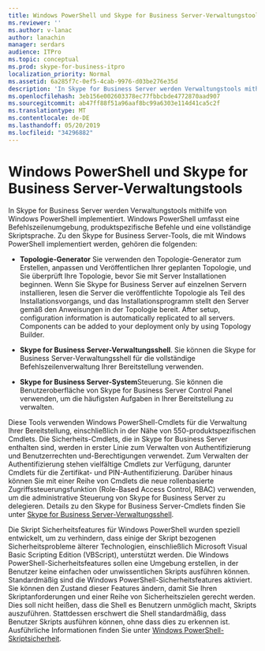 ```yaml
---
title: Windows PowerShell und Skype for Business Server-Verwaltungstools
ms.reviewer: ''
ms.author: v-lanac
author: lanachin
manager: serdars
audience: ITPro
ms.topic: conceptual
ms.prod: skype-for-business-itpro
localization_priority: Normal
ms.assetid: 6a285f7c-0ef5-4cab-9976-d03be276e35d
description: 'In Skype for Business Server werden Verwaltungstools mithilfe von Windows PowerShell implementiert. Windows PowerShell umfasst eine Befehlszeilenumgebung, produktspezifische Befehle und eine vollständige Skriptsprache. Zu den Skype for Business Server-Tools, die mit Windows PowerShell implementiert werden, gehören die folgenden:'
ms.openlocfilehash: 3eb156e002603378ec77fbbcbde4772870aad907
ms.sourcegitcommit: ab47ff88f51a96aaf8bc99a6303e114d41ca5c2f
ms.translationtype: MT
ms.contentlocale: de-DE
ms.lasthandoff: 05/20/2019
ms.locfileid: "34296882"
---
```

# <a name="windows-powershell-and-skype-for-business-server-management-tools"></a>Windows PowerShell und Skype for Business Server-Verwaltungstools
 
In Skype for Business Server werden Verwaltungstools mithilfe von Windows PowerShell implementiert. Windows PowerShell umfasst eine Befehlszeilenumgebung, produktspezifische Befehle und eine vollständige Skriptsprache. Zu den Skype for Business Server-Tools, die mit Windows PowerShell implementiert werden, gehören die folgenden: 
  
- **Topologie-Generator** Sie verwenden den Topologie-Generator zum Erstellen, anpassen und Veröffentlichen Ihrer geplanten Topologie, und Sie überprüft Ihre Topologie, bevor Sie mit Server Installationen beginnen. Wenn Sie Skype for Business Server auf einzelnen Servern installieren, lesen die Server die veröffentlichte Topologie als Teil des Installationsvorgangs, und das Installationsprogramm stellt den Server gemäß den Anweisungen in der Topologie bereit. After setup, configuration information is automatically replicated to all servers. Components can be added to your deployment only by using Topology Builder.
    
- **Skype for Business Server-Verwaltungsshell**. Sie können die Skype for Business Server-Verwaltungsshell für die vollständige Befehlszeilenverwaltung Ihrer Bereitstellung verwenden.
    
- **Skype for Business Server-System**Steuerung. Sie können die Benutzeroberfläche von Skype for Business Server Control Panel verwenden, um die häufigsten Aufgaben in Ihrer Bereitstellung zu verwalten.
    
Diese Tools verwenden Windows PowerShell-Cmdlets für die Verwaltung Ihrer Bereitstellung, einschließlich in der Nähe von 550-produktspezifischen Cmdlets. Die Sicherheits-Cmdlets, die in Skype for Business Server enthalten sind, werden in erster Linie zum Verwalten von Authentifizierung und Benutzerrechten und-Berechtigungen verwendet. Zum Verwalten der Authentifizierung stehen vielfältige Cmdlets zur Verfügung, darunter Cmdlets für die Zertifikat- und PIN-Authentifizierung. Darüber hinaus können Sie mit einer Reihe von Cmdlets die neue rollenbasierte Zugriffssteuerungsfunktion (Role-Based Access Control, RBAC) verwenden, um die administrative Steuerung von Skype for Business Server zu delegieren. Details zu den Skype for Business Server-Cmdlets finden Sie unter [Skype for Business Server-Verwaltungsshell](../../manage/management-shell.md).
  
Die Skript Sicherheitsfeatures für Windows PowerShell wurden speziell entwickelt, um zu verhindern, dass einige der Skript bezogenen Sicherheitsprobleme älterer Technologien, einschließlich Microsoft Visual Basic Scripting Edition (VBScript), unterstützt werden. Die Windows PowerShell-Sicherheitsfeatures sollen eine Umgebung erstellen, in der Benutzer keine einfachen oder unwissentlichen Skripts ausführen können. Standardmäßig sind die Windows PowerShell-Sicherheitsfeatures aktiviert. Sie können den Zustand dieser Features ändern, damit Sie Ihren Skriptanforderungen und einer Reihe von Sicherheitszielen gerecht werden. Dies soll nicht heißen, dass die Shell es Benutzern unmöglich macht, Skripts auszuführen. Stattdessen erschwert die Shell standardmäßig, dass Benutzer Skripts ausführen können, ohne dass dies zu erkennen ist. Ausführliche Informationen finden Sie unter [Windows PowerShell-Skriptsicherheit](https://go.microsoft.com/fwlink/p/?LinkId=213145).
  


